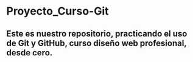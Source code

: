 # Proyecto_Curso-Git

## Este es nuestro repositorio, practicando el uso de Git y GitHub, curso diseño web profesional, desde cero.
